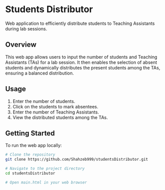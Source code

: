 # Students Distributor

Web application to efficiently distribute students to Teaching Assistants during lab sessions.

## Overview

This web app allows users to input the number of students and Teaching Assistants (TAs) for a lab session. It then enables the selection of absent students and dynamically distributes the present students among the TAs, ensuring a balanced distribution.

## Usage

1. Enter the number of students.
2. Click on the students to mark absentees.
3. Enter the number of Teaching Assistants.
4. View the distributed students among the TAs.

## Getting Started

To run the web app locally:

```bash
# Clone the repository
git clone https://github.com/Shahzeb999/studentsDistributor.git

# Navigate to the project directory
cd studentsDistributor

# Open main.html in your web browser
